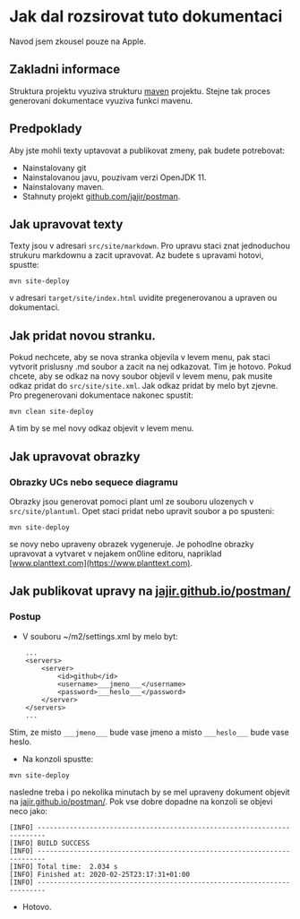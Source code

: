 # Jak dal rozsirovat tuto dokumentaci

Navod jsem zkousel pouze na Apple.

## Zakladni informace

Struktura projektu vyuziva strukturu [maven](https://maven.apache.org) projektu. Stejne tak proces generovani dokumentace vyuziva funkci mavenu.

## Predpoklady

Aby jste mohli texty uptavovat a publikovat zmeny, pak budete potrebovat:
 
* Nainstalovany git
* Nainstalovanou javu, pouzivam verzi OpenJDK 11.
* Nainstalovany maven.
* Stahnuty projekt [github.com/jajir/postman](https://github.com/jajir/postman).

## Jak upravovat texty

Texty jsou v adresari ``src/site/markdown``. Pro upravu staci znat jednoduchou strukuru markdownu a zacit upravovat. Az budete s upravami hotovi, spustte:

```
mvn site-deploy
```
v adresari ``target/site/index.html`` uvidite pregenerovanou a upraven	ou dokumentaci.


## Jak pridat novou stranku.

Pokud nechcete, aby se nova stranka objevila v levem menu, pak staci vytvorit prislusny .md soubor a zacit na nej odkazovat. Tim je hotovo. Pokud chcete, aby se odkaz na novy soubor objevil v levem menu, pak musite odkaz pridat do ``src/site/site.xml``. Jak odkaz pridat by melo byt zjevne. Pro pregenerovani dokumentace nakonec spustit:
```
mvn clean site-deploy
```
A tim by se mel novy odkaz objevit v levem menu.

## Jak upravovat obrazky

### Obrazky UCs nebo sequece diagramu

Obrazky jsou generovat pomoci plant uml ze souboru ulozenych v ``src/site/plantuml``. Opet staci pridat nebo upravit soubor a po spusteni:
```
mvn site-deploy
```
se novy nebo upraveny obrazek vygeneruje. Je pohodlne obrazky upravovat a vytvaret v nejakem on0line editoru, napriklad [www.planttext.com](https://www.planttext.com).


## Jak publikovat upravy na [jajir.github.io/postman/](https://jajir.github.io/postman/)

### Postup
- V souboru ~/m2/settings.xml by melo byt:

```
	...
	<servers>
		<server>
			<id>github</id>
			<username>___jmeno___</username>
			<password>___heslo___</password>
		</server>
	</servers>
	...
```

Stim, ze misto  ``___jmeno___`` bude vase jmeno a misto ``___heslo___`` bude vase heslo.

- Na konzoli spustte:

```
mvn site-deploy
```

nasledne treba i po nekolika	 minutach by se mel upraveny dokument objevit na [jajir.github.io/postman/](https://jajir.github.io/postman/). Pok vse dobre dopadne na konzoli se objevi neco jako:
```
[INFO] ------------------------------------------------------------------------
[INFO] BUILD SUCCESS
[INFO] ------------------------------------------------------------------------
[INFO] Total time:  2.034 s
[INFO] Finished at: 2020-02-25T23:17:31+01:00
[INFO] ------------------------------------------------------------------------
```

- Hotovo.